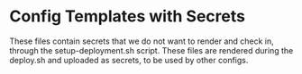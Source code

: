 # Config Templates with Secrets

These files contain secrets that we do not want to render and check
in, through the setup-deployment.sh script. These files are rendered
during the deploy.sh and uploaded as secrets, to be used by other
configs.

